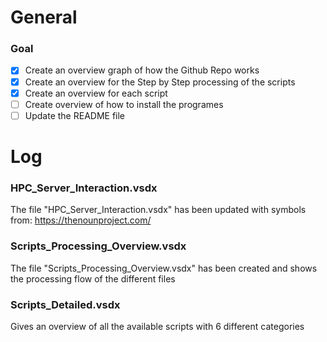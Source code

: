 # General
### Goal
* [x] Create an overview graph of how the Github Repo works
* [x] Create an overview for the Step by Step processing of the scripts
* [x] Create an overview for each script 
* [ ] Create overview of how to install the programes
* [ ] Update the README file

# Log
### HPC_Server_Interaction.vsdx
The file "HPC_Server_Interaction.vsdx" has been updated with symbols from: https://thenounproject.com/

### Scripts_Processing_Overview.vsdx
The file "Scripts_Processing_Overview.vsdx" has been created and shows the processing flow of the different files

### Scripts_Detailed.vsdx
Gives an overview of all the available scripts with 6 different categories